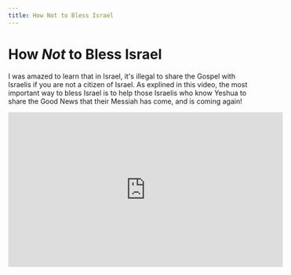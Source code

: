 ```yaml
---
title: How Not to Bless Israel
---
```

# How *Not* to Bless Israel

I was amazed to learn that in Israel, it's illegal to share the Gospel with Israelis if you are not a citizen of Israel. As explined in this video, the most important way to bless Israel is to help those Israelis who know Yeshua to share the Good News that their Messiah has come, and is coming again!

<iframe width="560" height="315" src="https://www.youtube-nocookie.com/embed/bF2d1SI-J1E?rel=0" frameborder="0" allow="autoplay; encrypted-media" allowfullscreen></iframe>
